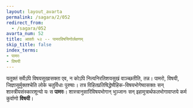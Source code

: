 ```yaml
---
layout: layout_avarta
permalink: /sagara/2/052
redirect_from:
  - /sagara/052
avarta_num: 52
title: आवर्तः ५२ -- पामरविषयिणोर्लक्षणम्
skip_title: false
index_terms:
- पामरः
- विषयी
---
```


यतूक्तं सर्वेऽपि विषयसुखासक्ता एव,
न कोऽपि नित्यनिरतिशयसुखं वाञ्च्छतीति, तन्न। 
पामरो, विषयी, जिज्ञासुर्मुक्तश्चेति लोके चतुर्विधाः पुरुषाः। 
तत्र विहितप्रतिषिद्धेष्वैहिक-विषयभोगेष्वासक्तः सन् शास्त्रीयसंस्कारशून्यो यः स **पामरः**। 
शास्त्रानुसारिविषयभोगान् भुञ्जानः सन् इहामुत्रार्थफलभोगावाप्तये कर्म कुर्वाणो **विषयी**।

<div class="footnote" markdown="1">
</div>
